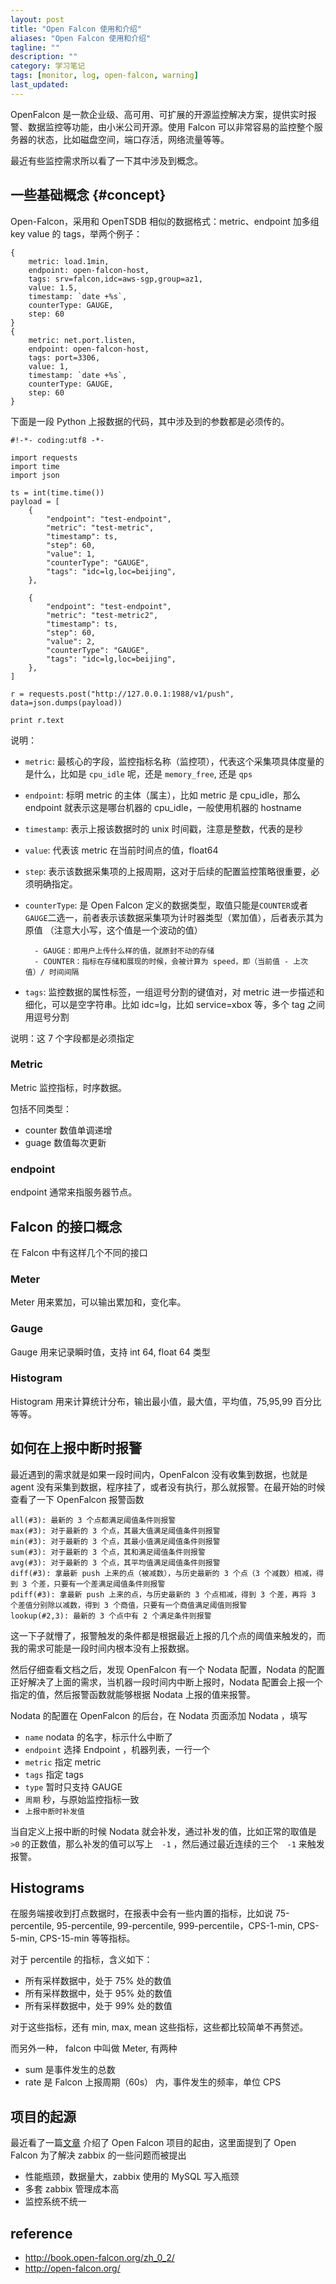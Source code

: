 ```yaml
---
layout: post
title: "Open Falcon 使用和介绍"
aliases: "Open Falcon 使用和介绍"
tagline: ""
description: ""
category: 学习笔记
tags: [monitor, log, open-falcon, warning]
last_updated:
---
```


OpenFalcon 是一款企业级、高可用、可扩展的开源监控解决方案，提供实时报警、数据监控等功能，由小米公司开源。使用 Falcon 可以非常容易的监控整个服务器的状态，比如磁盘空间，端口存活，网络流量等等。

最近有些监控需求所以看了一下其中涉及到概念。

## 一些基础概念 {#concept}
Open-Falcon，采用和 OpenTSDB 相似的数据格式：metric、endpoint 加多组 key value 的 tags，举两个例子：

    {
        metric: load.1min,
        endpoint: open-falcon-host,
        tags: srv=falcon,idc=aws-sgp,group=az1,
        value: 1.5,
        timestamp: `date +%s`,
        counterType: GAUGE,
        step: 60
    }
    {
        metric: net.port.listen,
        endpoint: open-falcon-host,
        tags: port=3306,
        value: 1,
        timestamp: `date +%s`,
        counterType: GAUGE,
        step: 60
    }

下面是一段 Python 上报数据的代码，其中涉及到的参数都是必须传的。

```
#!-*- coding:utf8 -*-

import requests
import time
import json

ts = int(time.time())
payload = [
    {
        "endpoint": "test-endpoint",
        "metric": "test-metric",
        "timestamp": ts,
        "step": 60,
        "value": 1,
        "counterType": "GAUGE",
        "tags": "idc=lg,loc=beijing",
    },

    {
        "endpoint": "test-endpoint",
        "metric": "test-metric2",
        "timestamp": ts,
        "step": 60,
        "value": 2,
        "counterType": "GAUGE",
        "tags": "idc=lg,loc=beijing",
    },
]

r = requests.post("http://127.0.0.1:1988/v1/push", data=json.dumps(payload))

print r.text
```

说明：

- `metric`: 最核心的字段，监控指标名称（监控项），代表这个采集项具体度量的是什么，比如是 `cpu_idle` 呢，还是 `memory_free`, 还是 `qps`
- `endpoint`: 标明 metric 的主体（属主），比如 metric 是 cpu_idle，那么 endpoint 就表示这是哪台机器的 cpu_idle，一般使用机器的 hostname
- `timestamp`: 表示上报该数据时的 unix 时间戳，注意是整数，代表的是秒
- `value`: 代表该 metric 在当前时间点的值，float64
- `step`: 表示该数据采集项的上报周期，这对于后续的配置监控策略很重要，必须明确指定。
- `counterType`: 是 Open Falcon 定义的数据类型，取值只能是`COUNTER`或者`GAUGE`二选一，前者表示该数据采集项为计时器类型（累加值），后者表示其为原值 （注意大小写，这个值是一个波动的值）

        - GAUGE：即用户上传什么样的值，就原封不动的存储
        - COUNTER：指标在存储和展现的时候，会被计算为 speed，即（当前值 - 上次值）/ 时间间隔

- `tags`: 监控数据的属性标签，一组逗号分割的键值对，对 metric 进一步描述和细化，可以是空字符串。比如 idc=lg，比如 service=xbox 等，多个 tag 之间用逗号分割

说明：这 7 个字段都是必须指定


### Metric
Metric 监控指标，时序数据。

包括不同类型：

- counter 数值单调递增
- guage 数值每次更新

### endpoint
endpoint 通常来指服务器节点。


## Falcon 的接口概念
在 Falcon 中有这样几个不同的接口

### Meter
Meter 用来累加，可以输出累加和，变化率。

### Gauge
Gauge 用来记录瞬时值，支持 int 64, float 64 类型

### Histogram
Histogram 用来计算统计分布，输出最小值，最大值，平均值，75,95,99 百分比等等。

## 如何在上报中断时报警
最近遇到的需求就是如果一段时间内，OpenFalcon 没有收集到数据，也就是 agent 没有采集到数据，程序挂了，或者没有执行，那么就报警。在最开始的时候查看了一下 OpenFalcon 报警函数

    all(#3): 最新的 3 个点都满足阈值条件则报警
    max(#3): 对于最新的 3 个点，其最大值满足阈值条件则报警
    min(#3): 对于最新的 3 个点，其最小值满足阈值条件则报警
    sum(#3): 对于最新的 3 个点，其和满足阈值条件则报警
    avg(#3): 对于最新的 3 个点，其平均值满足阈值条件则报警
    diff(#3): 拿最新 push 上来的点（被减数），与历史最新的 3 个点（3 个减数）相减，得到 3 个差，只要有一个差满足阈值条件则报警
    pdiff(#3): 拿最新 push 上来的点，与历史最新的 3 个点相减，得到 3 个差，再将 3 个差值分别除以减数，得到 3 个商值，只要有一个商值满足阈值则报警
    lookup(#2,3): 最新的 3 个点中有 2 个满足条件则报警

这一下子就懵了，报警触发的条件都是根据最近上报的几个点的阈值来触发的，而我的需求可能是一段时间内根本没有上报数据。

然后仔细查看文档之后，发现 OpenFalcon 有一个 Nodata 配置，Nodata 的配置正好解决了上面的需求，当机器一段时间内中断上报时，Nodata 配置会上报一个指定的值，然后报警函数就能够根据 Nodata 上报的值来报警。

Nodata 的配置在 OpenFalcon 的后台，在 Nodata 页面添加 Nodata ，填写

- `name` nodata 的名字，标示什么中断了
- `endpoint` 选择 Endpoint ，机器列表，一行一个
- `metric` 指定 metric
- `tags` 指定 tags
- `type` 暂时只支持 GAUGE
- `周期` 秒，与原始监控指标一致
- `上报中断时补发值`

当自定义上报中断的时候 Nodata 就会补发，通过补发的值，比如正常的取值是 `>0` 的正数值，那么补发的值可以写上　`-1` ，然后通过最近连续的三个　`-1` 来触发报警。

## Histograms
在服务端接收到打点数据时，在报表中会有一些内置的指标，比如说 75-percentile, 95-percentile, 99-percentile, 999-percentile，CPS-1-min, CPS-5-min, CPS-15-min 等等指标。

对于 percentile 的指标，含义如下：

- 所有采样数据中，处于 75% 处的数值
- 所有采样数据中，处于 95% 处的数值
- 所有采样数据中，处于 99% 处的数值

对于这些指标，还有 min, max, mean 这些指标，这些都比较简单不再赘述。

而另外一种， falcon 中叫做 Meter, 有两种

- sum 是事件发生的总数
- rate 是 Falcon 上报周期（60s） 内，事件发生的频率，单位 CPS

## 项目的起源
最近看了一篇[文章](http://www.cnblogs.com/leoncfor/p/4936713.html) 介绍了 Open Falcon 项目的起由，这里面提到了 Open Falcon 为了解决 zabbix 的一些问题而被提出

- 性能瓶颈，数据量大，zabbix 使用的 MySQL 写入瓶颈
- 多套 zabbix 管理成本高
- 监控系统不统一


## reference

- <http://book.open-falcon.org/zh_0_2/>
- <http://open-falcon.org/>
